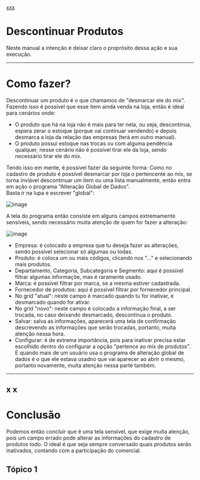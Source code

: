 [xxx](#x-x)



# Descontinuar Produtos
Neste manual a intenção é deixar claro o proprósito dessa ação e sua execução.
___
# Como fazer?
Descontinuar um produto é o que chamamos de "desmarcar ele do mix". Fazendo isso é possível que esse item ainda venda na loja, então é ideal para cenários onde:
- O produto que há na loja não é mais para ter nela, ou seja, descontinua, espera zerar o estoque (porque vai continuar vendendo) e depois desmarca a loja da relação das empresas (terá em outro manual).
- O produto possui estoque nas trocas ou com alguma pendência qualquer, nesse cenário não é possível tirar ele da loja, sendo necessário tirar ele do mix.

Tendo isso em mente, é possível fazer da seguinte forma:
Como no cadastro de produto é possível desmarcar por loja o pertencente ao mix, se torna inviável descontinuar um item ou uma lista manualmente, então entra em ação o programa "Alteração Global de Dados".<br> Basta ir na lupa e escrever "global":

![image](https://github.com/abastecimento-tischler/descontinuar-produtos/assets/136457923/0081e021-ea5e-4d06-b492-4c267df3657e)

A tela do programa então consiste em alguns campos extremamente sensíveis, sendo necessário muita atenção de quem for fazer a alteração:

![image](https://github.com/abastecimento-tischler/descontinuar-produtos/assets/136457923/3f6bfb15-ed1e-4e1b-bcda-3a039a248e0f)

* Empresa: é colocado a empresa que tu deseja fazer as alterações, sendo possível selecionar só algumas ou todas.
* Produto: é coloca um ou mais códigos, clicando nos "..." e selecionando mais produtos.
* Departamento, Categoria, Subcategoria e Segmento: aqui é possível filtrar algumas informaçõe, mas é raramente usado.
* Marca: é possível filtrar por marca, se a mesma estiver cadastrada.
* Fornecedor de produtos: aqui é possível filtrar por fornecedor principal.
* No grid "atual": neste campo é marcado quando tu for inativar, e desmarcado quando for ativar.
* No grid "novo": neste campo é colocado a informação final, a ser trocada, no caso deixando desmarcado, descontinua o produto.
* Salvar: salva as informações, aparecerá uma tela de confirmação descrevendo as informações que serão trocadas, portanto, muita atenção nessa hora.
* Configurar: é de extrema importância, pois para inativar precisa estar escolhido dentro do configurar a opção "pertence ao mix de produtos". E quando mais de um usuário usa o programa de alteração global de dados é o que ele estava usadno que vai aparecer ao abrir o mesmo, portanto novamente, muita atenção nessa parte também.

___
## x x
# Conclusão
Podemos então concluir que é uma tela sensível, que exige muita atenção, pois um campo errado pode alterar as informações do cadastro de produtos todo. O ideal é que seja sempre conversado quais produtos serão inativados, contando com a participação do comercial.



## Tópico 1

